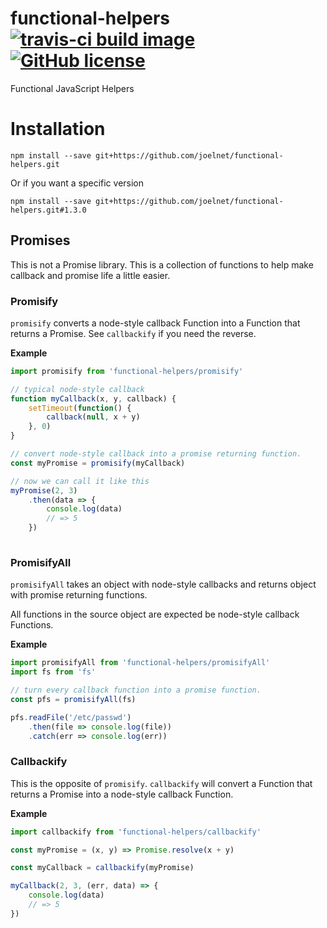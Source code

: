 # functional-helpers [![travis-ci build image](https://travis-ci.org/joelnet/functional-helpers.svg?branch=master)](https://travis-ci.org/joelnet/functional-helpers) [![GitHub license](https://img.shields.io/badge/license-MIT-blue.svg)](https://raw.githubusercontent.com/joelnet/functional-js/master/LICENSE)
Functional JavaScript Helpers

# Installation

`npm install --save git+https://github.com/joelnet/functional-helpers.git`

Or if you want a specific version

`npm install --save git+https://github.com/joelnet/functional-helpers.git#1.3.0`

## Promises

This is not a Promise library. This is a collection of functions to help make callback and promise life a little easier.

### Promisify

`promisify` converts a node-style callback Function into a Function that returns a Promise. See `callbackify` if you need the reverse.

**Example**

```js
import promisify from 'functional-helpers/promisify'

// typical node-style callback
function myCallback(x, y, callback) {
    setTimeout(function() {
        callback(null, x + y)
    }, 0)
}

// convert node-style callback into a promise returning function.
const myPromise = promisify(myCallback)

// now we can call it like this
myPromise(2, 3)
    .then(data => {
        console.log(data)
        // => 5
    })
    
```

### PromisifyAll

`promisifyAll` takes an object with node-style callbacks and returns object with promise returning functions.

All functions in the source object are expected be node-style callback Functions.

**Example**

```js
import promisifyAll from 'functional-helpers/promisifyAll'
import fs from 'fs'

// turn every callback function into a promise function.
const pfs = promisifyAll(fs)

pfs.readFile('/etc/passwd')
    .then(file => console.log(file))
    .catch(err => console.log(err))
```

### Callbackify

This is the opposite of `promisify`. `callbackify` will convert a Function that returns a Promise into a node-style callback Function.

**Example**

```js
import callbackify from 'functional-helpers/callbackify'

const myPromise = (x, y) => Promise.resolve(x + y)

const myCallback = callbackify(myPromise)

myCallback(2, 3, (err, data) => {
    console.log(data)
    // => 5
})

```
